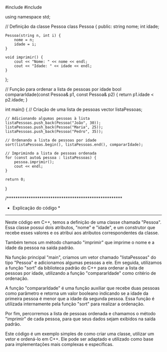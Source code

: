 #include <iostream>
#include <vector>

using namespace std;

// Definição da classe Pessoa
class Pessoa {
public:
    string nome;
    int idade;
    
    Pessoa(string n, int i) {
        nome = n;
        idade = i;
    }
    
    void imprimir() {
        cout << "Nome: " << nome << endl;
        cout << "Idade: " << idade << endl;
    }
};

// Função para ordenar a lista de pessoas por idade
bool compararIdade(const Pessoa& p1, const Pessoa& p2) {
    return p1.idade < p2.idade;
}

int main() {
    // Criação de uma lista de pessoas
    vector<Pessoa> listaPessoas;
    
    // Adicionando algumas pessoas à lista
    listaPessoas.push_back(Pessoa("João", 30));
    listaPessoas.push_back(Pessoa("Maria", 25));
    listaPessoas.push_back(Pessoa("Pedro", 35));
    
    // Ordenando a lista de pessoas por idade
    sort(listaPessoas.begin(), listaPessoas.end(), compararIdade);
    
    // Imprimindo a lista de pessoas ordenada
    for (const auto& pessoa : listaPessoas) {
        pessoa.imprimir();
        cout << endl;
    }
    
    return 0;
}

/*****************************************************
 * Explicação do código                               *
 *****************************************************
 
Neste código em C++, temos a definição de uma classe chamada "Pessoa". Essa classe possui dois atributos, "nome" e "idade", e um construtor que recebe esses valores e os atribui aos atributos correspondentes da classe.

Também temos um método chamado "imprimir" que imprime o nome e a idade da pessoa na saída padrão.

Na função principal "main", criamos um vetor chamado "listaPessoas" do tipo "Pessoa" e adicionamos algumas pessoas a ele. Em seguida, utilizamos a função "sort" da biblioteca padrão do C++ para ordenar a lista de pessoas por idade, utilizando a função "compararIdade" como critério de ordenação.

A função "compararIdade" é uma função auxiliar que recebe duas pessoas como parâmetro e retorna um valor booleano indicando se a idade da primeira pessoa é menor que a idade da segunda pessoa. Essa função é utilizada internamente pela função "sort" para realizar a ordenação.

Por fim, percorremos a lista de pessoas ordenada e chamamos o método "imprimir" de cada pessoa, para que seus dados sejam exibidos na saída padrão.

Este código é um exemplo simples de como criar uma classe, utilizar um vetor e ordená-lo em C++. Ele pode ser adaptado e utilizado como base para implementações mais complexas e específicas.